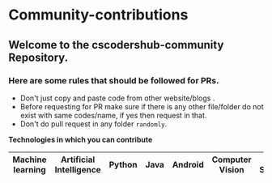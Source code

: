 # Community-contributions

## Welcome to the cscodershub-community Repository.


### Here are some rules that should be followed for PRs.
- Don't just copy and paste code from other website/blogs .
- Before requesting for PR make sure if there is any other file/folder do not exist with same codes/name, if yes then request in that.
- Don't do pull request in any folder `randomly`.

**Technologies in which you can contribute**

| Machine learning | Artificial Intelligence | Python | Java | Android | Computer Vision | Cyber Security | C | C++ | Bash |
| --- | --- | --- | --- | --- | --- | --- | --- | --- | -- |

